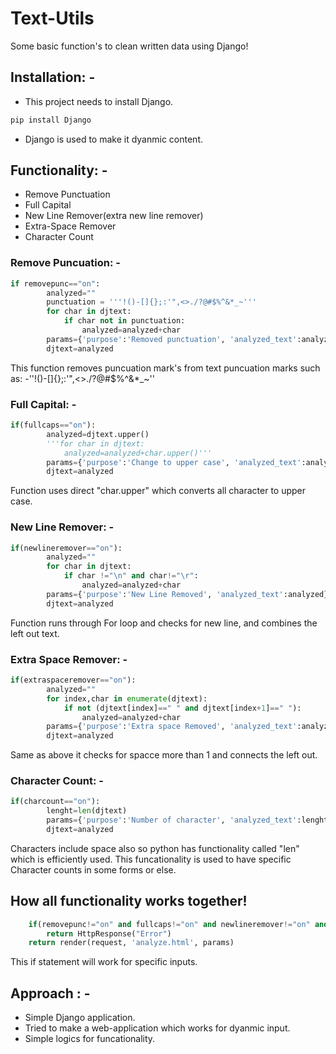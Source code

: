 # Text-Utils

Some basic function's to clean written data using Django!

## Installation: -

* This project needs to install Django.

```python
pip install Django
```
* Django is used to make it dyanmic content.

## Functionality: -
* Remove Punctuation 
* Full Capital
* New Line Remover(extra new line remover)
* Extra-Space Remover
* Character Count

### Remove Puncuation: -

```python
if removepunc=="on":
        analyzed=""
        punctuation = '''!()-[]{};:'",<>./?@#$%^&*_~'''
        for char in djtext:
            if char not in punctuation:
                analyzed=analyzed+char 
        params={'purpose':'Removed punctuation', 'analyzed_text':analyzed}
        djtext=analyzed
```

This function removes puncuation mark's from text 
puncuation marks such as: -''!()-[]{};:'",<>./?@#$%^&*_~''

### Full Capital: -

```python
if(fullcaps=="on"):
        analyzed=djtext.upper()
        '''for char in djtext:
            analyzed=analyzed+char.upper()'''
        params={'purpose':'Change to upper case', 'analyzed_text':analyzed}
        djtext=analyzed
```
Function uses direct "char.upper" which converts all character to upper case.

### New Line Remover: -

```python
if(newlineremover=="on"):
        analyzed=""
        for char in djtext:
            if char !="\n" and char!="\r":
                analyzed=analyzed+char
        params={'purpose':'New Line Removed', 'analyzed_text':analyzed}
        djtext=analyzed
```

Function runs through For loop and checks for new line, and combines the left out text.

### Extra Space Remover: -

```python
if(extraspaceremover=="on"):
        analyzed=""
        for index,char in enumerate(djtext):
            if not (djtext[index]==" " and djtext[index+1]==" "):
                analyzed=analyzed+char
        params={'purpose':'Extra space Removed', 'analyzed_text':analyzed}
        djtext=analyzed
```

Same as above it checks for spacce more than 1 and connects the left out.

### Character Count: -

```python 
if(charcount=="on"):
        lenght=len(djtext)
        params={'purpose':'Number of character', 'analyzed_text':lenght}
        djtext=analyzed
```

Characters include space also so python has functionality called "len" which is efficiently used.
This funcationality is used to have specific Character counts in some forms or else.

## How all functionality works together!

```python
    if(removepunc!="on" and fullcaps!="on" and newlineremover!="on" and extraspaceremover!="on" and charcount!="on"):
        return HttpResponse("Error")
    return render(request, 'analyze.html', params)
```

This if statement will work for specific inputs.

## Approach : -

* Simple Django application.
* Tried to make a web-application which works for dyanmic input.
* Simple logics for funcationality.
